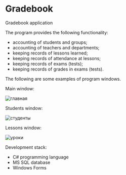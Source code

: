 # Gradebook
Gradebook application

The program provides the following functionality: 
- accounting of students and groups;
- accounting of teachers and departments;
- keeping records of lessons learned;
- keeping records of attendance at lessons;
- keeping records of exams (tests);
- keeping records of grades in exams (tests).
    
The following are some examples of program windows.

Main window:

![главная](https://github.com/MikhStas/Gradebook/assets/61974713/d048ce80-c875-4b13-9970-6ac233a09995)

Students window:

![студенты](https://github.com/MikhStas/Gradebook/assets/61974713/68a4ca87-1dc8-4f1c-b3cf-fda20d2342a2)

Lessons window:

![уроки](https://github.com/MikhStas/Gradebook/assets/61974713/72b22780-f446-4c9a-af2b-66e500676cb4)

Development stack:
- C# programming language
- MS SQL database
- Windows Forms
